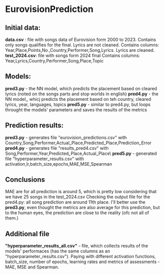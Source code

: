 # EurovisionPrediction


## Initial data: 
**data.csv** : file with songs data of Eurovision form 2000 to 2023. Contains only songs qualifies for the final.  Lyrics are not cleaned.
Contains columns: Year,Place,Points,No.,Country,Performer,Song,Lyrics. Lyrics are cleaned. 
**test_2024.csv**: file with songs form 2024 final
Contains columns: Year,Lyrics,Country,Performer,Song,Place,Topic

## Models: 
**pred3.py** - the NN model, which predicts the placement based on cleared lyrics (noted on the songs parts and stop worlds in english)
**pred4.py** - the NN model,, whicj predicts the placement based on teh country, cleared lyrics, year, languages, topics
**pred5.py** - similar to pred4.py, but loops throught the models' parameters and saves the results of the metrics

## Prediction results: 
**pred3.py** - generates file "eurovision_predictions.csv" with Country,Song,Performer,Actual_Place,Predicted_Place,Prediction_Error
**pred4.py** - generates file "results_pred4.csv" with Song,Performer,Year,Predicted_Place,Actual_Place\\
**pred5.py** - generated file "hyperparameter_results.csv" with activation,lr,batch_size,epochs,MAE,MSE,Spearman


## Conclusions
MAE are for all prediction is around 5, which is pretty low considering that we have 25 songs in the test_2024.csv
Checking the output file for the pred4.py: all song prediction are around 11th place. 
I'll better use the **pred3.py**, even thought the metrics are also average for this prediction, but to the human eyes, the prediction are close to the reality (ofc not all of them.)

## Additional file
**"hyperparameter_results_all.csv"** - file, which collects results of the models' performaces (has the same columns as an "hyperparameter_results.csv").
Paying with different activation functions, batch_size, number of epochs, learning rates and metrics of assessments - MAE, MSE and Spearman.
